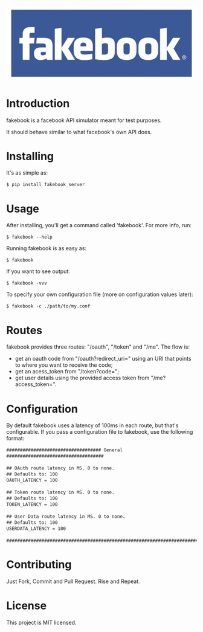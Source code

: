 ![Fakebook](https://raw.githubusercontent.com/heynemann/fakebook/master/fakebook.png)

# Introduction

fakebook is a facebook API simulator meant for test purposes.

It should behave similar to what facebook's own API does.

# Installing

It's as simple as:

    $ pip install fakebook_server

# Usage

After installing, you'll get a command called 'fakebook'. For more info, run:

    $ fakebook --help

Running fakebook is as easy as:

    $ fakebook

If you want to see output:

    $ fakebook -vvv

To specify your own configuration file (more on configuration values later):

    $ fakebook -c ./path/to/my.conf

# Routes

fakebook provides three routes: "/oauth", "/token" and "/me". The flow is:

* get an oauth code from "/oauth?redirect_uri=<your site>" using an URI that points to where you want to receive the code;
* get an acess_token from "/token?code=<your code>";
* get user details using the provided access token from "/me?access_token=<your access_token>".

# Configuration

By default fakebook uses a latency of 100ms in each route, but that's configurable. If you pass a configuration file to fakebook,
use the following format:

    ################################### General ####################################

    ## OAuth route latency in MS. 0 to none.
    ## Defaults to: 100
    OAUTH_LATENCY = 100

    ## Token route latency in MS. 0 to none.
    ## Defaults to: 100
    TOKEN_LATENCY = 100

    ## User Data route latency in MS. 0 to none.
    ## Defaults to: 100
    USERDATA_LATENCY = 100

    ################################################################################

# Contributing

Just Fork, Commit and Pull Request. Rise and Repeat.

# License

This project is MIT licensed.
